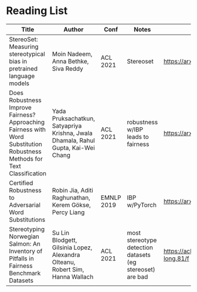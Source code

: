 # Reading List

Title | Author | Conf | Notes | Link
----- | ------ | ---- | ----- | ----
StereoSet: Measuring stereotypical bias in pretrained language models | Moin Nadeem, Anna Bethke, Siva Reddy | ACL 2021 | Stereoset | https://arxiv.org/abs/2004.09456
Does Robustness Improve Fairness? Approaching Fairness with Word Substitution Robustness Methods for Text Classification | Yada Pruksachatkun, Satyapriya Krishna, Jwala Dhamala, Rahul Gupta, Kai-Wei Chang | ACL 2021 | robustness w/IBP leads to fairness | https://arxiv.org/abs/2106.10826
Certified Robustness to Adversarial Word Substitutions | Robin Jia, Aditi Raghunathan, Kerem Gökse, Percy Liang | EMNLP 2019 | IBP w/PyTorch | https://arxiv.org/abs/1909.00986
Stereotyping Norwegian Salmon: An Inventory of Pitfalls in Fairness Benchmark Datasets | Su Lin Blodgett, Gilsinia Lopez, Alexandra Olteanu, Robert Sim, Hanna Wallach | ACL 2021 | most stereotype detection datasets (eg stereoset) are bad | https://aclanthology.org/2021.acl-long.81/f
